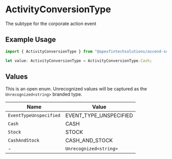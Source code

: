 # ActivityConversionType

The subtype for the corporate action event

## Example Usage

```typescript
import { ActivityConversionType } from "@apexfintechsolutions/ascend-sdk/models/components";

let value: ActivityConversionType = ActivityConversionType.Cash;
```

## Values

This is an open enum. Unrecognized values will be captured as the `Unrecognized<string>` branded type.

| Name                   | Value                  |
| ---------------------- | ---------------------- |
| `EventTypeUnspecified` | EVENT_TYPE_UNSPECIFIED |
| `Cash`                 | CASH                   |
| `Stock`                | STOCK                  |
| `CashAndStock`         | CASH_AND_STOCK         |
| -                      | `Unrecognized<string>` |